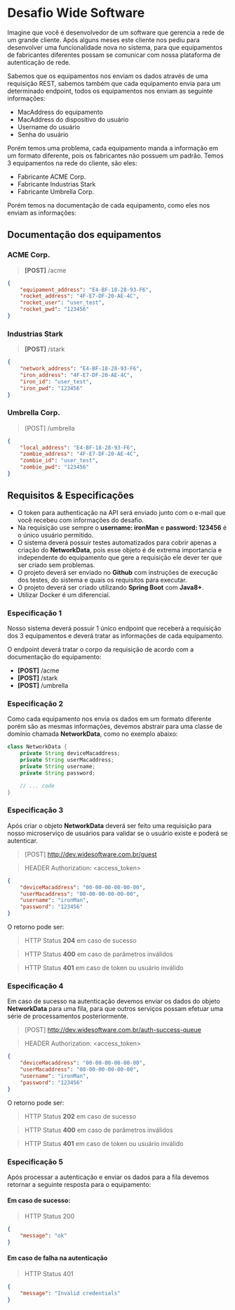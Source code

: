 # Desafio Wide Software

Imagine que você é desenvolvedor de um software que gerencia a rede de um grande cliente. Após alguns meses este cliente nos pediu para desenvolver uma funcionalidade nova no sistema, para que equipamentos de fabricantes diferentes possam se comunicar com nossa plataforma de autenticação de rede.

Sabemos que os equipamentos nos enviam os dados através de uma requisição REST, sabemos também que cada equipamento envia para um determinado endpoint, todos os equipamentos nos enviam as seguinte informações:

- MacAddress do equipamento
- MacAddress do dispositivo do usuário
- Username do usuário
- Senha do usuário

Porém temos uma problema, cada equipamento manda a informação em um formato diferente, pois os fabricantes não possuem um padrão. Temos 3 equipamentos na rede do cliente, são eles:

- Fabricante ACME Corp.
- Fabricante Industrias Stark
- Fabricante Umbrella Corp.

Porém temos na documentação de cada equipamento, como eles nos enviam as informações:

## Documentação dos equipamentos

### ACME Corp.

> **[POST]** /acme
```json
{
    "equipament_address": "E4-BF-18-28-93-F6",
    "rocket_address": "4F-E7-DF-20-AE-4C",
    "rocket_user": "user_test",
    "rocket_pwd": "123456"
}
```

### Industrias Stark

> **[POST]** /stark
```json
{
    "network_address": "E4-BF-18-28-93-F6",
    "iron_address": "4F-E7-DF-20-AE-4C",
    "iron_id": "user_test",
    "iron_pwd": "123456"
}
```

### Umbrella Corp.

> [POST] /umbrella
```json
{
    "local_address": "E4-BF-18-28-93-F6",
    "zombie_address": "4F-E7-DF-20-AE-4C",
    "zombie_id": "user_test",
    "zombie_pwd": "123456"
}
```

## Requisitos & Especificações

* O token para authenticação na API será enviado junto com o e-mail que você recebeu com informações do desafio.
* Na requisição use sempre o **username: ironMan** e **password: 123456** é o único usuário permitido.
* O sistema deverá possuir testes automatizados para cobrir apenas a criação do **NetworkData**, pois esse objeto é de extrema importancia e independente do equipamento que gere a requisição ele dever ter que ser criado sem problemas.
* O projeto deverá ser enviado no **Github** com instruções de execução dos testes, do sistema e quais os requisitos para executar.
* O projeto deverá ser criado utilizando **Spring Boot** com **Java8+**.
* Utilizar Docker é um diferencial.

### Especificação 1
Nosso sistema deverá possuir 1 único endpoint que receberá a requisição dos 3 equipamentos e deverá tratar as informações de cada equipamento.

O endpoint deverá tratar o corpo da requisição de acordo com a documentação do equipamento:

 - **[POST]** /acme
 - **[POST]** /stark
 - **[POST]** /umbrella

### Especificação 2
Como cada equipamento nos envia os dados em um formato diferente porém são as mesmas informações, devemos abstrair para uma classe de domínio chamada **NetworkData**, como no exemplo abaixo:

```java
class NetworkData {
    private String deviceMacaddress;
    private String userMacaddress;
    private String username;
    private String password;

    // ... code
}
```
### Especificação 3
Após criar o objeto **NetworkData** deverá  ser feito uma requisição para nosso microserviço de usuários para validar se o usuário existe e poderá se autenticar.

> [POST] http://dev.widesoftware.com.br/guest

> HEADER Authorization: <access_token>
```json 
{
    "deviceMacaddress": "00-00-00-00-00-00",
    "userMacaddress": "00-00-00-00-00-00",
    "username": "ironMan",
    "password": "123456"
}
```
O retorno pode ser:

> HTTP Status **204** em caso de sucesso

> HTTP Status **400** em caso de parâmetros inválidos

> HTTP Status **401** em caso de token ou usuário inválido

### Especificação 4
Em caso de sucesso na autenticação devemos enviar os dados do objeto **NetworkData** para uma fila, para que outros serviços possam efetuar uma série de processamentos posteriormente.

> [POST] http://dev.widesoftware.com.br/auth-success-queue

> HEADER Authorization: <access_token>
```json 
{
    "deviceMacaddress": "00-00-00-00-00-00",
    "userMacaddress": "00-00-00-00-00-00",
    "username": "ironMan",
    "password": "123456"
}
```

O retorno pode ser:

> HTTP Status **202** em caso de sucesso

> HTTP Status **400** em caso de parâmetros inválidos

> HTTP Status **401** em caso de token ou usuário inválido

### Especificação 5
Após processar a autenticação e enviar os dados para a fila devemos retornar a seguinte resposta para o equipamento:

#### Em caso de sucesso:
> HTTP Status 200
```json
{
    "message": "ok"
}
```
#### Em caso de falha na autenticação
> HTTP Status 401
```json
{
    "message": "Invalid credentials"
}
```